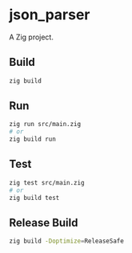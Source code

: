 # json_parser

A Zig project.

## Build

```bash
zig build
```

## Run

```bash
zig run src/main.zig
# or
zig build run
```

## Test

```bash
zig test src/main.zig
# or
zig build test
```

## Release Build

```bash
zig build -Doptimize=ReleaseSafe
```
